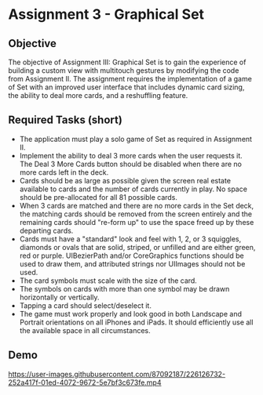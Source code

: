 # Assignment 3 - Graphical Set

## Objective
The objective of Assignment III: Graphical Set is to gain the experience of building a custom view with multitouch gestures by modifying the code from Assignment II. The assignment requires the implementation of a game of Set with an improved user interface that includes dynamic card sizing, the ability to deal more cards, and a reshuffling feature.

## Required Tasks (short)
- The application must play a solo game of Set as required in Assignment II.
- Implement the ability to deal 3 more cards when the user requests it. The Deal 3 More Cards button should be disabled when there are no more cards left in the deck.
 - Cards should be as large as possible given the screen real estate available to cards and the number of cards currently in play. No space should be pre-allocated for all 81 possible cards.
- When 3 cards are matched and there are no more cards in the Set deck, the matching cards should be removed from the screen entirely and the remaining cards should "re-form up" to use the space freed up by these departing cards.
- Cards must have a "standard" look and feel with 1, 2, or 3 squiggles, diamonds or ovals that are solid, striped, or unfilled and are either green, red or purple. UIBezierPath and/or CoreGraphics functions should be used to draw them, and attributed strings nor UIImages should not be used.
- The card symbols must scale with the size of the card.
- The symbols on cards with more than one symbol may be drawn horizontally or vertically.
- Tapping a card should select/deselect it.
- The game must work properly and look good in both Landscape and Portrait orientations on all iPhones and iPads. It should efficiently use all the available space in all circumstances.


## Demo

https://user-images.githubusercontent.com/87092187/226126732-252a417f-01ed-4072-9672-5e7bf3c673fe.mp4

